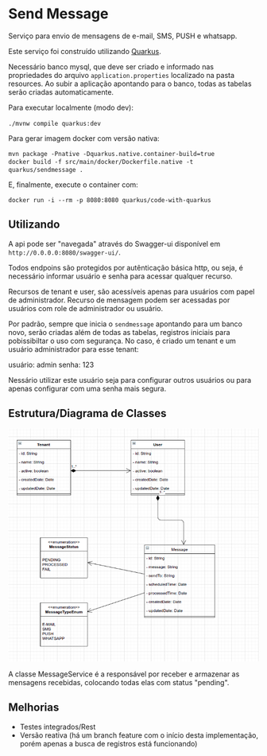 # Send Message
Serviço para envio de mensagens de e-mail, SMS, PUSH e whatsapp.


Este serviço foi construído utilizando [Quarkus](https://quarkus.io/).

Necessário banco mysql, que deve ser criado e informado nas propriedades do arquivo `application.properties` localizado na pasta resources. Ao subir a aplicação apontando para o banco, todas as tabelas serão criadas automaticamente.

Para executar localmente (modo dev):

``
./mvnw compile quarkus:dev
``

Para gerar imagem docker com versão nativa:

```
mvn package -Pnative -Dquarkus.native.container-build=true
docker build -f src/main/docker/Dockerfile.native -t quarkus/sendmessage .
```

E, finalmente, execute o container com:
```
docker run -i --rm -p 8080:8080 quarkus/code-with-quarkus
```

## Utilizando

A api pode ser "navegada" através do Swagger-ui disponível em `http://0.0.0.0:8080/swagger-ui/`.

Todos endpoins são protegidos por autênticação básica http, ou seja, é necessário informar usuário e senha para acessar qualquer recurso.

Recursos de tenant e user, são acessíveis apenas para usuários com papel de administrador. Recurso de mensagem podem ser acessadas por usuários com role de administrador ou usuário.

Por padrão, sempre que inicia o `sendmessage` apontando para um banco novo, serão criadas além de todas as tabelas, registros iniciais para pobissibiltar o uso com segurança.
No caso, é criado um tenant e um usuário administrador para esse tenant:

usuário: admin
senha: 123

Nessário utilizar este usuário seja para configurar outros usuários ou para apenas configurar com uma senha mais segura.

## Estrutura/Diagrama de Classes

![Diagrama](src/main/resources/diagram.png?raw=true)

A classe MessageService é a responsável por receber e armazenar as mensagens recebidas, colocando todas elas com status "pending".  

## Melhorias

- Testes integrados/Rest
- Versão reativa (há um branch feature com o início desta implementação, porém apenas a busca de registros está funcionando)